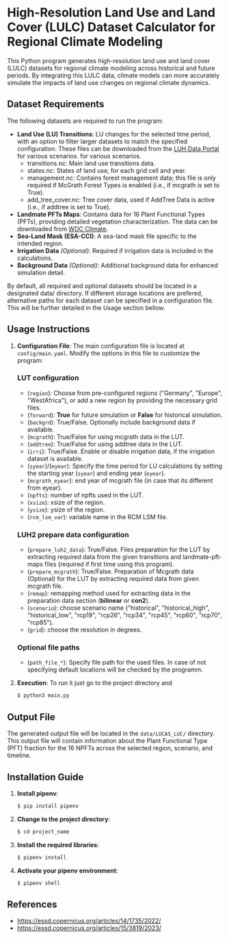  
# High-Resolution Land Use and Land Cover (LULC) Dataset Calculator for Regional Climate Modeling 


This Python program generates high-resolution land use and land cover (LULC) datasets for regional climate modeling across historical and future periods. By integrating this LULC data, climate models can more accurately simulate the impacts of land use changes on regional climate dynamics.

## Dataset Requirements

The following datasets are required to run the program:

- **Land Use (LU) Transitions**: LU changes for the selected time period, with an option to filter larger datasets to match the specified configuration. These files can be downloaded from the [LUH Data Portal](https://luh.umd.edu/data.shtml) for various scenarios. for various scenarios.
   - transitions.nc: Main land use transitions data.
   - states.nc: States of land use, for each grid cell and year.
   - management.nc: Contains forest management data; this   file is only required if McGrath Forest Types is enabled (i.e., if mcgrath is set to True).
   - add_tree_cover.nc: Tree cover data, used if AddTree Data is active (i.e., if addtree is set to True).
- **Landmate PFTs Maps**: Contains data for 16 Plant Functional Types (PFTs), providing detailed vegetation characterization. The data can be downloaded from [WDC Climate](https://www.wdc-climate.de/ui/entry?acronym=LM_PFT_EUR_v1.1).
- **Sea-Land Mask (ESA-CCI)**: A sea-land mask file specific to the intended region.
- **Irrigation Data** *(Optional)*: Required if irrigation data is included in the calculations.
- **Background Data** *(Optional)*: Additional background data for enhanced simulation detail.

By default, all required and optional datasets should be located in a designated data/ directory. If different storage locations are prefered, alternative paths for each dataset can be specified in a configuration file. This will be further detailed in the Usage section bellow.

## Usage Instructions

1. **Configuration File**: The main configuration file is located at `config/main.yaml`. Modify the options in this file to customize the program:

   ### LUT configuration
   - (`region`): Choose from pre-configured regions ("Germany", "Europe", "WestAfrica"), or add a new region by providing the necessary grid files.
   - (`forward`): **True** for future simulation or **False** for historical simulation.
   - (`backgrd`): True/False. Optionally include background data if available.
   - (`mcgrath`): True/False for using mcgrath data in the LUT. 
   - (`addtree`): True/False for using addtree data in the LUT. 
   - (`irri`): True/False. Enable or disable irrigation data, if the irrigation dataset is available.
   - (`syear`)/(`eyear`): Specify the time period for LU calculations by setting the starting year (`syear`) and ending year (`eyear`).
   - (`mcgrath_eyear`): end year of mcgrath file (in case that its different from eyear).
   - (`npfts`): number of npfts used in the LUT.
   - (`xsize`): xsize of the region.
   - (`ysize`): ysize of the region. 
   - (`rcm_lsm_var`): variable name in the RCM LSM file.


   ### LUH2 prepare data configuration
   - (`prepare_luh2_data`): True/False. Files preparation for the LUT by extracting required data from the given transitions and landmate-pft-maps files (required if first time using this program).
   - (`prepare_mcgrath`): True/False. Preparation of Mcgrath data (Optional) for the LUT by extracting required data from given mcgrath file.
   - (`remap`): remapping method used for extracting data in the preparation data section (**bilinear** or **con2**).
   - (`scenario`): choose scenario name ("historical", "historical_high", "historical_low", "rcp19", "rcp26", "rcp34", "rcp45", "rcp60", "rcp70", "rcp85").
   - (`grid`): choose the resolution in degrees.

   ### Optional file paths
   - (`path_file_*`): Specify file path for the used files. In case of not specifying default locations will be checked by the programm. 

2. **Execution**: To run it just go to the project directory and

   ```bash
   $ python3 main.py

## Output File

The generated output file will be located in the  `data/LUCAS_LUC/` directory. This output file will contain information about the Plant Functional Type (PFT) fraction for the 16 NPFTs across the selected region, scenario, and timeline.

## Installation Guide

1. **Install pipenv**:

   ```bash
   $ pip install pipenv

2. **Change to the project directory**:

   ```bash
   $ cd project_name

3. **Install the required libraries**:

   ```bash
   $ pipenv install 

4. **Activate your pipenv environment**:
   ```bash
   $ pipenv shell 

## References

 * https://essd.copernicus.org/articles/14/1735/2022/
 * https://essd.copernicus.org/articles/15/3819/2023/

 
